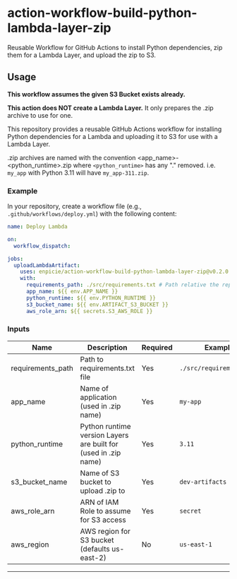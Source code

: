 # action-workflow-build-python-lambda-layer-zip

Reusable Workflow for GitHub Actions to install Python dependencies, zip them for a Lambda Layer, and upload the zip to S3.

## Usage

**This workflow assumes the given S3 Bucket exists already.**

**This action does NOT create a Lambda Layer.** It only prepares the .zip archive to use for one.

This repository provides a reusable GitHub Actions workflow for installing Python dependencies for a Lambda and uploading it to S3 for use with a Lambda Layer.

.zip archives are named with the convention <app_name>-<python_runtime>.zip where `<python_runtime>` has any "." removed. i.e. `my_app` with Python 3.11 will have `my_app-311.zip`.

### Example

In your repository, create a workflow file (e.g., `.github/workflows/deploy.yml`) with the following content:

```yaml
name: Deploy Lambda

on:
  workflow_dispatch:

jobs:
  uploadLambdaArtifact:
    uses: enpicie/action-workflow-build-python-lambda-layer-zip@v0.2.0
    with:
      requirements_path: ./src/requirements.txt # Path relative the repository root
      app_name: ${{ env.APP_NAME }}
      python_runtime: ${{ env.PYTHON_RUNTIME }}
      s3_bucket_name: ${{ env.ARTIFACT_S3_BUCKET }}
      aws_role_arn: ${{ secrets.S3_AWS_ROLE }}
```

### Inputs

| Name              | Description                                                     | Required | Example                  |
| ----------------- | --------------------------------------------------------------- | -------- | ------------------------ |
| requirements_path | Path to requirements.txt file                                   | Yes      | `./src/requirements.txt` |
| app_name          | Name of application (used in .zip name)                         | Yes      | `my-app`                 |
| python_runtime    | Python runtime version Layers are built for (used in .zip name) | Yes      | `3.11`                   |
| s3_bucket_name    | Name of S3 bucket to upload .zip to                             | Yes      | `dev-artifacts`          |
| aws_role_arn      | ARN of IAM Role to assume for S3 access                         | Yes      | `secret`                 |
| aws_region        | AWS region for S3 bucket (defaults us-east-2)                   | No       | `us-east-1`              |

---
